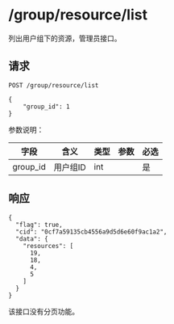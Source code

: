 # /group/resource/list

列出用户组下的资源，管理员接口。

## 请求

```
POST /group/resource/list

{
	"group_id": 1
}
```

参数说明：

| 字段   |      含义   | 类型  |   参数 |  必选 |
|----------|--------|------|------|------|
| group_id | 用户组ID | int |  | 是 |

## 响应

```
{
  "flag": true,
  "cid": "0cf7a59135cb4556a9d5d6e60f9ac1a2",
  "data": {
    "resources": [
      19,
      18,
      4,
      5
    ]
  }
}
```

该接口没有分页功能。